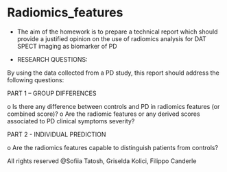 # Radiomics_features

- The aim of the homework is to prepare a technical report which should provide a justified opinion on the use of radiomics analysis for DAT SPECT imaging as biomarker of PD 

- RESEARCH QUESTIONS:

By using the data collected from a PD study, this report should address the following questions:

PART 1 – GROUP DIFFERENCES

o Is there any difference between controls and PD in radiomics features (or combined score)?
o Are the radiomic features or any derived scores associated to PD clinical symptoms severity?

PART 2 - INDIVIDUAL PREDICTION

o Are the radiomics features capable to distinguish patients from controls?


All rights reserved @Sofiia Tatosh, Griselda Kolici, Filippo Canderle
